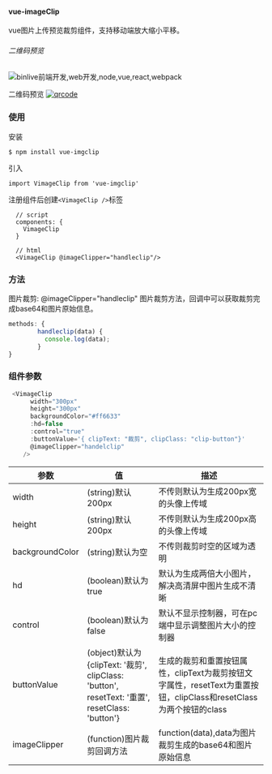 #### vue-imageClip ####

vue图片上传预览裁剪组件，支持移动端放大缩小平移。


###### 二维码预览
![binlive前端开发,web开发,node,vue,react,webpack](http://img.binlive.cn/upload/1525271432704qrcode.png)

二维码预览
[![qrcode](http://img.binlive.cn/upload/1521910380734 "qrcode")](http://img.binlive.cn/upload/1521910380734 "qrcode")
### 使用 ###
安装

    $ npm install vue-imgclip
引入

    import VimageClip from 'vue-imgclip'

注册组件后创建`<VimageClip />`标签

      // script
      components: {
        VimageClip
      }

	  // html
	  <VimageClip @imageClipper="handleclip"/>


### 方法 ###


图片裁剪: @imageClipper="handleclip"
图片裁剪方法，回调中可以获取裁剪完成base64和图片原始信息。

```javascript
methods: {
        handleclip(data) {
          console.log(data);
        }
}
```
### 组件参数 ###
```javascript
 <VimageClip
      width="300px"
      height="300px"
      backgroundColor="#ff6633"
      :hd=false
      :control="true"
      :buttonValue='{ clipText: "裁剪", clipClass: "clip-button"}'
      @imageClipper="handelclip"
    />
```

|参数   |值   |描述   |
| ------------ | ------------ | ------------ |
| width  |(string)默认200px   | 不传则默认为生成200px宽的头像上传域  |
| height  |(string)默认200px   | 不传则默认为生成200px高的头像上传域  |
|  backgroundColor | (string)默认为空  | 不传则裁剪时空的区域为透明  |
|  hd |  (boolean)默认为true  |  默认为生成两倍大小图片，解决高清屏中图片生成不清晰 |
|  control |  (boolean)默认为false  |  默认不显示控制器，可在pc端中显示调整图片大小的控制器 |
|  buttonValue |  (object)默认为{clipText: '裁剪', clipClass: 'button', resetText: '重置', resetClass: 'button'}  |  生成的裁剪和重置按钮属性，clipText为裁剪按钮文字属性，resetText为重置按钮，clipClass和resetClass为两个按钮的class |
|  imageClipper |  (function)图片裁剪回调方法  |  function(data),data为图片裁剪生成的base64和图片原始信息 |
